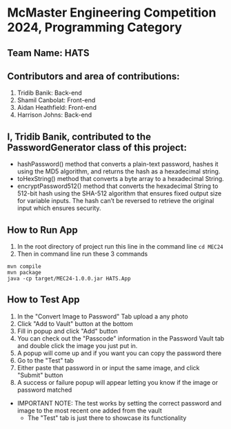 # McMaster Engineering Competition 2024, Programming Category
## Team Name: HATS
## Contributors and area of contributions:
1. Tridib Banik: Back-end
2. Shamil Canbolat: Front-end
3. Aidan Heathfield: Front-end
4. Harrison Johns: Back-end

## I, Tridib Banik, contributed to the PasswordGenerator class of this project:
- hashPassword() method that converts a plain-text password, hashes it using the MD5 algorithm, and returns the hash as a hexadecimal string.
- toHexString() method that converts a byte array to a hexadecimal String.
- encryptPassword512() method that converts the hexadecimal String to 512-bit hash using the SHA-512 algorithm that ensures fixed output size for variable inputs. The hash can’t be reversed to retrieve the original input which ensures security.


## How to Run App
1. In the root directory of project run this line in the command line `cd MEC24`
2. Then in command line run these 3 commands

```
mvn compile
mvn package
java -cp target/MEC24-1.0.0.jar HATS.App
```

## How to Test App
1. In the "Convert Image to Password" Tab upload a any photo
2. Click "Add to Vault" button at the bottom
3. Fill in popup and click "Add" button
4. You can check out the "Passcode" information in the Password Vault tab and double click the image you just put in.
5. A popup will come up and if you want you can copy the password there
6. Go to the "Test" tab
7. Either paste that password in or input the same image, and click "Submit" button
8. A success or failure popup will appear letting you know if the image or password matched
- IMPORTANT NOTE: The test works by setting the correct password and image to the most recent one added from the vault
  - The "Test" tab is just there to showcase its functionality

